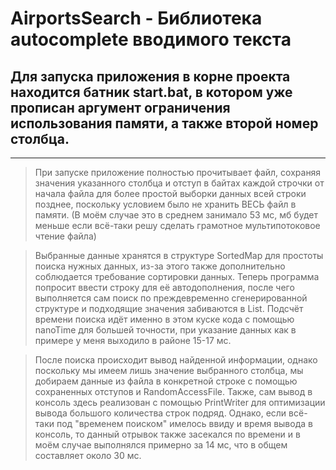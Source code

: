 # AirportsSearch - Библиотека autocomplete вводимого текста
 Для запуска приложения в корне проекта находится батник start.bat, в котором уже прописан аргумент ограничения использования памяти, а также второй номер столбца.
-----
-----
 > <p>При запуске приложение полностью прочитывает файл, сохраняя значения указанного столбца и отступ в байтах каждой строчки от начала файла для более простой выборки данных всей строки позднее, поскольку условием было не хранить ВЕСЬ файл в памяти. (В моём случае это в среднем занимало 53 мс, мб будет меньше если всё-таки решу сделать грамотное мультипотоковое чтение файла)</p>
 
 > <p>Выбранные данные хранятся в структуре SortedMap для простоты поиска нужных данных, из-за этого также дополнительно соблюдается требование сортировки данных. Теперь программа попросит ввести строку для её автодополнения, после чего выполняется сам поиск по преждевременно сгенерированной структуре и подходящие значения забиваются в List. Подсчёт времени поиска идёт именно в этом куске кода с помощью nanoTime для большей точности, при указание данных как в примере у меня выходило в районе 15-17 мс.</p>
 
 > <p>После поиска происходит вывод найденной информации, однако поскольку мы имеем лишь значение выбранного столбца, мы добираем данные из файла в конкретной строке с помощью сохраненных отступов и RandomAccessFile. Также, сам вывод в консоль здесь реализован с помощью PrintWriter для оптимизации вывода большого количества строк подряд. Однако, если всё-таки под "временем поиском" имелось ввиду и время вывода в консоль, то данный отрывок также засекался по времени и в моём случае выполнялся примерно за 14 мс, что в общем составляет около 30 мс.</p>
